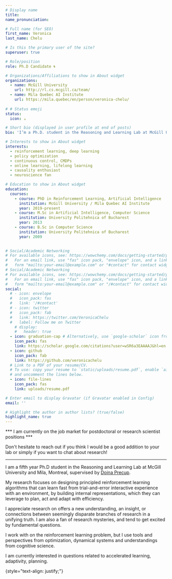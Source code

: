 ```yaml
---
# Display name
title: 
name_pronunciation: 

# Full name (for SEO)
first_name: Veronica
last_name: Chelu

# Is this the primary user of the site?
superuser: true

# Role/position
role: Ph.D Candidate 🌀

# Organizations/Affiliations to show in About widget
organizations:
  - name: McGill University 
    url: http://rl.cs.mcgill.ca/team/
  - name: Mila Quebec AI Institute
    url: https://mila.quebec/en/person/veronica-chelu/
    
# # Status emoji
status:
  icon: ☕️

# Short bio (displayed in user profile at end of posts)
bio: 'I’m a Ph.D. student in the Reasoning and Learning Lab at McGill University and Mila, Montreal.' 

# Interests to show in About widget
interests:
  - reinforcement learning, deep learning
  - policy optimization
  - continuous control, CMDPs
  - online learning, lifelong learning
  - causality enthusiast
  - neuroscience fan 

# Education to show in About widget
education:
  courses:
    - course: PhD in Reinforcement Learning, Artificial Intelligence
      institution: McGill University / Mila Quebec AI Institute
      year: 2019-present
    - course: M.Sc in Artificial Intelligence, Computer Science
      institution: University Politehnica of Bucharest
      year: 2013
    - course: B.Sc in Computer Science
      institution: University Politehnica of Bucharest
      year: 2009
 

# Social/Academic Networking
# For available icons, see: https://wowchemy.com/docs/getting-started/page-builder/#icons
#   For an email link, use "fas" icon pack, "envelope" icon, and a link in the
#   form "mailto:your-email@example.com" or "#contact" for contact widget.
# Social/Academic Networking
# For available icons, see: https://wowchemy.com/docs/getting-started/page-builder/#icons
#   For an email link, use "fas" icon pack, "envelope" icon, and a link in the
#   form "mailto:your-email@example.com" or "/#contact" for contact widget.
social:
  # - icon: envelope
  #   icon_pack: fas
  #   link: '/#contact'
  # - icon: twitter
  #   icon_pack: fab
  #   link: https://twitter.com/VeronicaChelu
  #   label: Follow me on Twitter
    # display:
    #   header: true
  - icon: graduation-cap # Alternatively, use `google-scholar` icon from `ai` icon pack
    icon_pack: fas
    link: https://scholar.google.com/citations?user=wSR6a3EAAAAJ&hl=en
  - icon: github
    icon_pack: fab
    link: https://github.com/veronicachelu
  # Link to a PDF of your resume/CV.
  # To use: copy your resume to `static/uploads/resume.pdf`, enable `ai` icons in `params.yaml`,
  # and uncomment the lines below.
  - icon: file-lines
    icon_pack: fas
    link: uploads/resume.pdf

# Enter email to display Gravatar (if Gravatar enabled in Config)
email: ''

# Highlight the author in author lists? (true/false)
highlight_name: true
---
```


*** I am currently on the job market for postdoctoral or research scientist positions ***
 
Don't hesitate to reach out if you think I would be a good addition to your lab or simply if you want to chat about research!

------------------------------------------------------------------------------------

I am a fifth year Ph.D student in the Reasoning and Learning Lab at McGill University and Mila, Montreal, supervised by <a href="https://cs.mcgill.ca/~dprecup/">Doina Precup</a>. 

My research focuses on designing principled reinforcement learning algorithms that can learn fast from trial-and-error interactive experience with an environment, by building internal representations, which they can leverage to plan, act and adapt with efficiency.

I appreciate research on offers a new understanding, an insight, or connections between seemingly disparate branches of research in a unifying truth. I am also a fan of research mysteries, and tend to get excited by fundamental questions. 

I work with on the reinforcement learning problem, but I use tools and perspectives from optimization, dynamical systems and understandings from cognitive science.

I am currently interested in questions related to accelerated learning, adaptivity, planning.


{style="text-align: justify;"}
